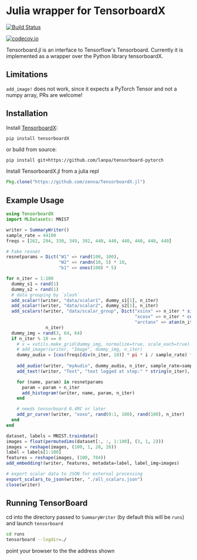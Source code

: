 # Julia wrapper for TensorboardX

[![Build Status](https://travis-ci.org/zenna/TensorboardX.jl.svg?branch=master)](https://travis-ci.org/zenna/TensorboardX.jl)

[![codecov.io](http://codecov.io/github/zenna/TensorboardX.jl/coverage.svg?branch=master)](http://codecov.io/github/zenna/TensorboardX.jl?branch=master)

Tensorboard.jl is an interface to Tensorflow's Tensorboard.
Currently it is implemented as a wrapper over the Python library tensorboardX.

## Limitations

`add_image!` does not work, since it expects a PyTorch Tensor and not a numpy array, PRs are welcome!

## Installation 

Install [TensorboardX](https://github.com/lanpa/tensorboard-pytorch):

```python
pip install tensorboardX
```

or build from source:

```
pip install git+https://github.com/lanpa/tensorboard-pytorch
```

Install TensorboardX.jl from a julia repl

```julia
Pkg.clone("https://github.com/zenna/TensorboardX.jl")
```

## Example Usage

```julia
using TensorboardX
import MLDatasets: MNIST

writer = SummaryWriter()
sample_rate = 44100
freqs = [262, 294, 330, 349, 392, 440, 440, 440, 440, 440, 440]

# Fake resnet
resnetparams = Dict("W1" => rand(100, 100),
                    "W2" => randn(10, 5) * 10,
                    "b1" => ones(100) * 5)

for n_iter = 1:100
  dummy_s1 = rand(1)
  dummy_s2 = rand(1)
  # data grouping by `slash`
  add_scalar!(writer, "data/scalar1", dummy_s1[1], n_iter)
  add_scalar!(writer, "data/scalar2", dummy_s2[1], n_iter)
  add_scalars!(writer, "data/scalar_group", Dict("xsinx" => n_iter * sin(n_iter),
                                                 "xcosx" => n_iter * cos(n_iter),
                                                 "arctanx" => atan(n_iter)),
               n_iter)
  dummy_img = rand(3, 64, 64)
  if n_iter % 10 == 0
    # x = vutils.make_grid(dummy_img, normalize=true, scale_each=true)
    # add_image!(writer, "Image", dummy_img, n_iter)
    dummy_audio = [cos(freqs[div(n_iter, 10)] * pi * i / sample_rate) for i = 1:sample_rate * 2]
    
    add_audio!(writer, "myAudio", dummy_audio, n_iter, sample_rate=sample_rate)
    add_text!(writer, "Text", "text logged at step:" * string(n_iter), n_iter)

    for (name, param) in resnetparams
      param = param + n_iter
      add_histogram!(writer, name, param, n_iter)
    end

    # needs tensorboard 0.4RC or later
    add_pr_curve!(writer, "xoxo", rand(0:1, 100), rand(100), n_iter) 
  end
end

dataset, labels = MNIST.traindata()
images = float(permutedims(dataset[:, :, 1:100], (3, 1, 2)))
images = reshape(images, (100, 1, 28, 28))
label = labels[1:100]
features = reshape(images, (100, 784))
add_embedding!(writer, features, metadata=label, label_img=images)

# export scalar data to JSON for external processing
export_scalars_to_json(writer, "./all_scalars.json")
close(writer)
```

## Running TensorBoard

cd into the directory passed to `SummaryWriter` (by default this will be `runs`) and launch `tensorboard`

```bash
cd runs
tensorboard --logdir=./
```

point your browser to the the address shown

